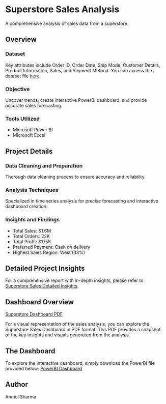 # Superstore Sales Analysis

A comprehensive analysis of sales data from a superstore.

## Overview

### Dataset
Key attributes include Order ID, Order Date, Ship Mode, Customer Details, Product Information, Sales, and Payment Method.
You can access the dataset file [here](Data/SuperStore_Sales_Dataset.csv).

### Objective
Uncover trends, create interactive PowerBI dashboard, and provide accurate sales forecasting.

### Tools Utilized
- Microsoft Power BI
- Microsoft Excel

## Project Details

### Data Cleaning and Preparation
Thorough data cleaning process to ensure accuracy and reliability.

### Analysis Techniques
Specialized in time series analysis for precise forecasting and interactive dashboard creation.

### Insights and Findings
- Total Sales: $1.6M
- Total Orders: 22K
- Total Profit: $175K
- Preferred Payment: Cash on delivery
- Highest Sales Region: West (33%)

## Detailed Project Insights

For a comprehensive report with in-depth insights, please refer to [Superstore Sales Detailed Insights](Superstore_Sales_Detailed_Insights,pdf).

## Dashboard Overview

[Superstore Dashboard PDF](SuperStore_Sales_Project.pdf)

For a visual representation of the sales analysis, you can explore the Superstore Sales Dashboard in PDF format. This PDF provides a snapshot of the key insights and visuals generated from the analysis.

## The Dashboard

To explore the interactive dashboard, simply download the PowerBI file provided below:
[PowerBI Dashboard](Superstore_Sales_Project_Dashboard.pbix)

## Author

Anmol Sharma

